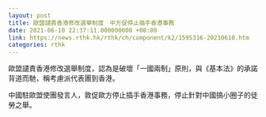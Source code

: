 ```yaml
---
layout: post
title: 歐盟譴責香港修改選舉制度　中方促停止插手香港事務
date: 2021-06-10 22:37:11.000000000 +08:00
link: https://news.rthk.hk/rthk/ch/component/k2/1595316-20210610.htm
categories: rthk
---
```


歐盟譴責香港修改選舉制度，認為是破壞「一國兩制」原則，與《基本法》的承諾背道而馳，稱考慮派代表團到香港。

中國駐歐盟使團發言人，敦促歐方停止插手香港事務，停止針對中國搞小圈子的徒勞之舉。

